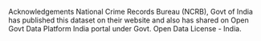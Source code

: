 Acknowledgements
National Crime Records Bureau (NCRB), Govt of India has published this dataset on their website and also has shared on Open Govt Data Platform India portal under Govt. Open Data License - India.
